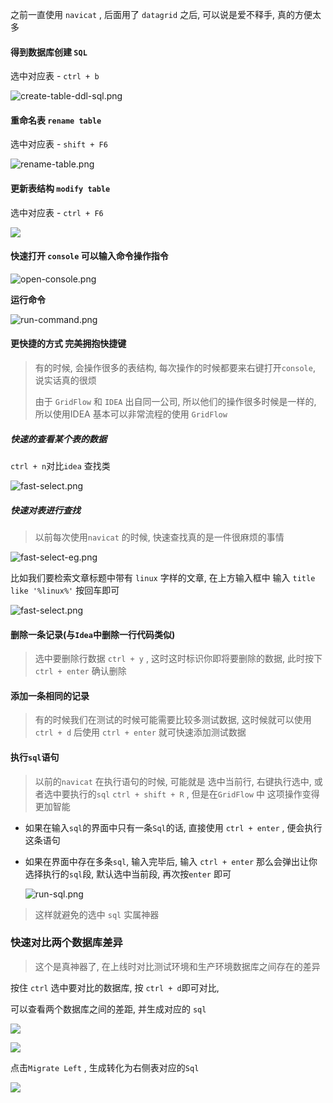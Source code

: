 
之前一直使用 `navicat` , 后面用了 `datagrid` 之后, 可以说是爱不释手, 真的方便太多



#### **得到数据库创建 `SQL`**

选中对应表  - `ctrl + b`

![create-table-ddl-sql.png](http://193.112.98.8/atomImg/datagrid/create-table-ddl-sql.png)

#### 重命名表 `rename table`

选中对应表 - `shift + F6`

![rename-table.png](http://193.112.98.8/atomImg/datagrid/rename-table.png)



#### 更新表结构 `modify table`

选中对应表  - `ctrl + F6`

![](http://images.atomblogs.com/20190903205831.png)



#### 快速打开 `console` 可以输入命令操作指令

![open-console.png](http://193.112.98.8/atomImg/datagrid/open-console.png)

**运行命令**

![run-command.png](http://193.112.98.8/atomImg/datagrid/run-command.png)



#### 更快捷的方式 完美拥抱快捷键

> 有的时候, 会操作很多的表结构, 每次操作的时候都要来右键打开`console`, 说实话真的很烦
>
> 
>
> 由于 `GridFlow` 和 `IDEA` 出自同一公司, 所以他们的操作很多时候是一样的, 所以使用IDEA 基本可以非常流程的使用 `GridFlow`



##### 快速的查看某个表的数据

`ctrl + n`对比`idea` 查找类

![fast-select.png](http://193.112.98.8/atomImg/datagrid/fast-select.png)



##### 快速对表进行查找

> 以前每次使用`navicat` 的时候, 快速查找真的是一件很麻烦的事情

![fast-select-eg.png](http://193.112.98.8/atomImg/datagrid/fast-select-eg.png)

比如我们要检索文章标题中带有 `linux` 字样的文章, 在上方输入框中 输入 `title like '%linux%'`  按回车即可

![fast-select.png](http://193.112.98.8/atomImg/datagrid/fast-select.png)

#### 删除一条记录(与`Idea`中删除一行代码类似)

>  选中要删除行数据 `ctrl + y` , 这时这时标识你即将要删除的数据, 此时按下 `ctrl + enter`  确认删除



#### 添加一条相同的记录

> 有的时候我们在测试的时候可能需要比较多测试数据, 这时候就可以使用 `ctrl + d` 后使用 `ctrl + enter` 就可快速添加测试数据



#### 执行`sql`语句

> 以前的`navicat` 在执行语句的时候, 可能就是 选中当前行, 右键执行选中, 或者选中要执行的`sql` `ctrl + shift + R` , 但是在`GridFlow` 中 这项操作变得更加智能

- 如果在输入`sql`的界面中只有一条`Sql`的话, 直接使用 `ctrl + enter` , 便会执行这条语句

- 如果在界面中存在多条`sql`, 输入完毕后, 输入 `ctrl + enter` 那么会弹出让你选择执行的`sql`段, 默认选中当前段, 再次按`enter` 即可

  ![run-sql.png](http://193.112.98.8/atomImg/datagrid/run-sql.png)

> 这样就避免的选中 `sql` 实属神器



###  快速对比两个数据库差异

> 这个是真神器了, 在上线时对比测试环境和生产环境数据库之间存在的差异

按住 `ctrl` 选中要对比的数据库, 按 `ctrl + d`即可对比,

可以查看两个数据库之间的差距, 并生成对应的 `sql`

![](https://raw.githubusercontent.com/xiaoxiunique/Web-Tip/master/20191119085055.png)

![](https://raw.githubusercontent.com/xiaoxiunique/Web-Tip/master/20191119085358.png)

点击`Migrate Left` , 生成转化为右侧表对应的`Sql`

![](https://raw.githubusercontent.com/xiaoxiunique/Web-Tip/master/20191119085648.png)

